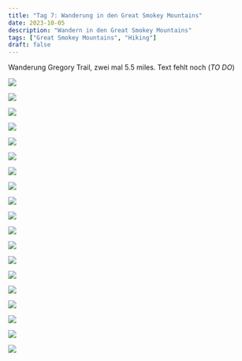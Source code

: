```yaml
---
title: "Tag 7: Wanderung in den Great Smokey Mountains"
date: 2023-10-05
description: "Wandern in den Great Smokey Mountains"
tags: ["Great Smokey Mountains", "Hiking"]
draft: false
---
```


Wanderung Gregory Trail, zwei mal 5.5 miles. Text fehlt noch (*TO DO*)

![](/images/IMG_0419.jpeg)

![](/images/IMG_0421.jpeg)

![](/images/IMG_0422.jpeg)

![](/images/IMG_0423.jpeg)

![](/images/IMG_0425.jpeg)

![](/images/IMG_0428.jpeg)

![](/images/IMG_0429.jpeg)

![](/images/IMG_0434.jpeg)

![](/images/IMG_0438.jpeg)

![](/images/IMG_0439.jpeg)

![](/images/IMG_0443.jpeg)

![](/images/DSCF1864.jpeg)

![](/images/DSCF1864.jpeg)

![](/images/DSCF1865.jpeg)

![](/images/DSCF1867.jpeg)

![](images/DSCF1870.jpeg)

![](/images/DSCF1875.jpeg)

![](/images/DSCF1886.jpeg)

![](/images/DSCF1891.jpeg)

